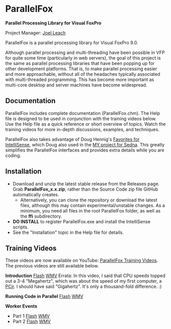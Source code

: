 # ParallelFox
**Parallel Processing Library for Visual FoxPro**

Project Manager: [Joel Leach](https://github.com/JoelLeach)

ParallelFox is a parallel processing library for Visual FoxPro 9.0.

Although parallel processing and multi-threading have been possible in VFP for quite some time (particularly in web servers), the goal of this project is the same as parallel processing libraries that have been popping up for other development platforms. That is, to make parallel processing easier and more approachable, without all of the headaches typically associated with multi-threaded programming. This has become more important as multi-core desktop and server machines have become widespread.

## Documentation
ParallelFox includes complete documentation (ParallelFox.chm).  The Help file is designed to be used in conjunction with the training videos below. Use the Help file as a quick reference or short overview of topics. Watch the training videos for more in-depth discussions, examples, and techniques.

ParallelFox also takes advantage of Doug Hennig's [Favorites for IntelliSense](https://doughennig.com/papers.aspx), which Doug also used in the [MY project for Sedna](https://github.com/VFPX/My). This greatly simplifies the ParallelFox interfaces and provides extra details while you are coding. 

## Installation
- Download and unzip the latest stable release from the Releases page. Grab **ParallelFox_x.x.zip**, rather than the Source Code zip file GitHub automatically creates.
  - Alternatively, you can clone the repository or download the latest files, although this may contain experimental/unstable changes. As a minimum, you need all files in the root ParallelFox folder, as well as the **ffi** subdirectory.  
- **DO INSTALL** to register ParallelFox.exe and install the IntelliSense scripts.  
- See the "Installation" topic in the Help file for details.
## Training Videos
These videos are now available on YouTube: [ParallelFox Training Videos](https://www.youtube.com/watch?v=lXPrgN4CQs0&list=PLiJ9w2ByRUjYVO4mBFWgIW01ucjVpfQcQ). The previous videos are still available below.

**Introduction** [Flash](http://www.mbs-intl.com/vfpx/parallelfox/ParallelFox_Intro/ParallelFox_Intro.html) [WMV](http://www.mbs-intl.com/vfpx/parallelfox/ParallelFox_Intro/ParallelFox_Intro.wmv)
Errata: In this video, I said that CPU speeds topped out a 3-4 "Megahertz", which was about the speed of my first computer, a [PCjr](http://en.wikipedia.org/wiki/Pcjr).  I should have said "Gigahertz".  It's only a thousand-fold difference. :)

**Running Code in Parallel** [Flash](http://www.mbs-intl.com/vfpx/parallelfox/ParallelFox_Code/ParallelFox_Code.html) [WMV](http://www.mbs-intl.com/vfpx/parallelfox/ParallelFox_Code/ParallelFox_Code.wmv)

****Worker Events****
- Part 1 [Flash](http://www.mbs-intl.com/vfpx/parallelfox/ParallelFox_Events/ParallelFox_Events.html) [WMV](http://www.mbs-intl.com/vfpx/parallelfox/ParallelFox_Events/ParallelFox_Events.wmv)
- Part 2 [Flash](http://www.mbs-intl.com/vfpx/parallelfox/ParallelFox_Events_2/ParallelFox_Events_2.html) [WMV](http://www.mbs-intl.com/vfpx/parallelfox/ParallelFox_Events_2/ParallelFox_Events_2.wmv)